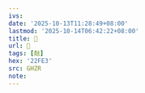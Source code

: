 ```yaml
---
ivs:
date: '2025-10-13T11:28:49+08:00'
lastmod: '2025-10-14T06:42:22+08:00'
title: 󰞷
url: 󰞷
tags: [𢿣]
hex: '22FE3'
src: GHZR
note:
---
```

